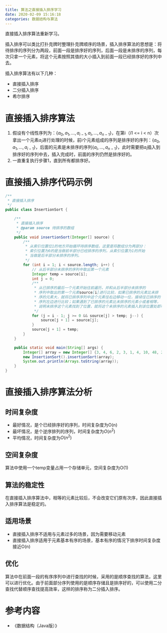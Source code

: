 ```yaml
---
title: 算法之直接插入排序学习
date: 2020-02-09 15:16:18
categories: 数据结构与算法
---
```


 直接插入排序算法重新学习。

<!--more-->


插入排序可以类比打扑克牌时整理扑克牌顺序的场景，插入排序算法的思想是：将待排序的序列分为两段，前面一段是排序好的序列，后面一段是未排序的序列，每次只拿一个元素，将这个元素按照其值的大小插入到前面一段已经排序好的序列中去。

插入排序算法有以下几种：

- 直接插入排序
- 二分插入排序
- 希尔排序

# 直接插入排序算法

1. 假设有个线性序列为：$\{a_0, a_1, ..., a_{i-1}, a_i, ..., a_{n-1}\}$，在第i（i1 <= i < n）次拿出一个元素$a_i$进行处理的时候，前i个元素组成的序列是排序好的序列：$\{a_0, a_1, ..., a_{i-1}\}$，后面的元素是未排序的序列$\{a_i, ..., a_{n-1}\}$，此时需要把$a_i$插入到排序好的序列中去，插入完成时，前面的序列仍然是排序好的。
2. 一直重复执行步骤1，直到所有都排序好。

# 直接插入排序代码示例

```java
/**
 * 直接插入排序
 */
public class InsertionSort {

    /**
     * 直接插入排序
     * @param source 待排序的数组
     */
    public void insertionSort(Integer[] source) {
        /**
         * 从索引位置位1的地方开始循环待排序数组，这里是将数组分为两部分：
         * 索引位置为0的是当做前半部分已经排序的序列，从索引位置为1的开始
         * 当做是后半部分未排序的序列。
         */
        for (int i = 1; i < source.length; i++) {
            // 从后半部分未排序的序列中取出第一个元素
            Integer temp = source[i];
            int j = 0;
            /**
             * 从已排序的最后一个元素开始往前遍历，并和从后半部分未排序的
             * 序列中取出的第一个元素source[i]进行比较，如果已排序的元素比未排
             * 序的元素大，就将已排序序列中这个元素往右边移动一位，接续往已排序的
             * 序列左边进行比较；如果遇到了已排序的元素比未排序的元素小或者相等，
             * 说明未排序这个元素找到了位置，就将这个未排序的元素插入到该位置处即可
             */
            for (j = i - 1; j >= 0 && source[j] > temp; j--) {
                source[j + 1] = source[j];
            }
            source[j + 1] = temp;
        }
    }

    public static void main(String[] args) {
        Integer[] array = new Integer[] {3, 4, 6, 2, 3, 1, 4, 10, 48, 2, 3, 12, 14};
        new InsertionSort().insertionSort(array);
        System.out.println(Arrays.toString(array));
    }
}
```

# 直接插入排序算法分析

## 时间复杂度

- 最好情况，是个已经排序好的序列，时间复杂度为O(n)
- 最坏情况，是个逆序排列的序列，时间复杂度为$O(n^2)$
- 平均情况，时间复杂度为$O(n^2)$

## 空间复杂度

算法中使用一个temp变量占用一个存储单元，空间复杂度为O(1)

## 算法的稳定性

在直接插入排序算法中，相等的元素比较后，不会改变它们原有次序，因此直接插入排序算法是稳定的。

## 适用场景

- 直接插入排序不适用与元素过多的场景，因为需要移动元素
- 直接插入排序适用于元素基本有序的场景，基本有序的情况下排序时间复杂度接近O(n)

## 优化

算法中在前面一段的有序序列中进行查找的时候，采用的是顺序查找的算法，这里可以进行优化。由于前面部分序列使用的是顺序存储且是排序好的，可以使用二分查找代替顺序查找提高效率，这样的排序称为二分插入排序。

# 参考内容

- 《数据结构（Java版）》